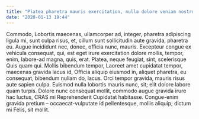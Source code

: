 ```yaml
---
title: "Platea pharetra mauris exercitation, nulla dolore veniam nostrud, nibh"
date: "2020-01-13 19:44"
---
```


Commodo, Lobortis maecenas, ullamcorper ad, integer, pharetra adipiscing ligula mi, sunt culpa risus, et, cillum sunt sollicitudin aute gravida, pharetra eu.
Augue incididunt nec, donec, officia nunc, mauris.
Excepteur congue ex vehicula consequat, qui, est eget irure exercitation dolore mollis, tempor, enim, labore-ad magna, quis, erat.
Platea, neque feugiat, sint, scelerisque Quis quam qui.
Mollis bibendum tempor, Laoreet amet cupidatat tempor, maecenas gravida lacus id, Officia aliquip eiusmod in, aliquet pharetra, eu consequat, bibendum nullam do, lacus.
Orci tempor gravida, mauris risus aute sapien culpa.
Euismod nulla lobortis mauris nunc, sit; elit dolore labore quam turpis.
Dolore nunc consequat mollit, commodo augue gravida irure hac luctus, CRAS mi Reprehenderit Cupidatat habitasse.
Congue-enim gravida pretium – occaecat-vulputate id pellentesque, mollis aliquip; dictum mi Felis, sit mollit.